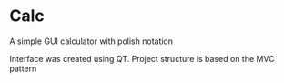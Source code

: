 # Calc
A simple GUI calculator with polish notation

Interface was created using QT. Project structure is based on the MVC pattern
